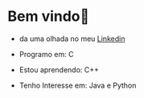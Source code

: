 # Bem vindo👋

- da uma olhada no meu [Linkedin](https://www.linkedin.com/in/guilherme-zanan-7834a6276/)
  
- Programo em: C
- Estou aprendendo: C++
- Tenho Interesse em: Java e Python

<!--
**Frostbite16/Frostbite16** is a ✨ _special_ ✨ repository because its `README.md` (this file) appears on your GitHub profile.

Here are some ideas to get you started:

- 🔭 I’m currently working on ...
- 🌱 I’m currently learning ...
- 👯 I’m looking to collaborate on ...
- 🤔 I’m looking for help with ...
- 💬 Ask me about ...
- 📫 How to reach me: ...
- 😄 Pronouns: ...
- ⚡ Fun fact: ...
-->
